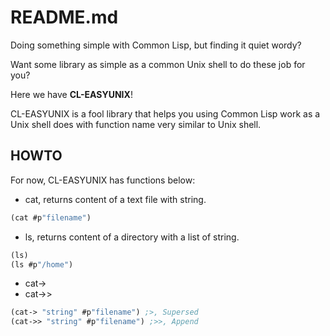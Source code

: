 README.md
=========

Doing something simple with Common Lisp, but finding it quiet wordy?

Want some library as simple as a common Unix shell to do these job for you?

Here we have **CL-EASYUNIX**!

CL-EASYUNIX is a fool library that helps you using Common Lisp work as a Unix shell does with function name very similar to Unix shell.

HOWTO
-----
For now, CL-EASYUNIX has functions below:

* cat, returns content of a text file with string.
```lisp
(cat #p"filename")
```

* ls, returns content of a directory with a list of string.
```lisp
(ls)
(ls #p"/home")
```

* cat->
* cat->>
```lisp
(cat-> "string" #p"filename") ;>, Supersed
(cat->> "string" #p"filename") ;>>, Append
```
